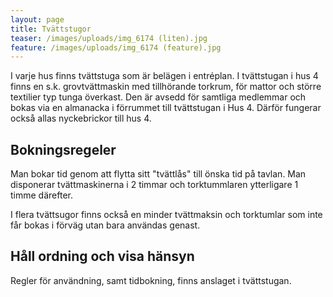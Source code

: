 ```yaml
---
layout: page
title: Tvättstugor
teaser: /images/uploads/img_6174 (liten).jpg
feature: /images/uploads/img_6174 (feature).jpg
---
```

I varje hus finns tvättstuga som är belägen i entréplan. I tvättstugan i hus 4 finns en s.k. grovtvättmaskin med tillhörande torkrum, för mattor och större textilier typ tunga överkast. Den är avsedd för samtliga medlemmar och bokas via en almanacka i förrummet till tvättstugan i Hus 4. Därför fungerar också allas nyckebrickor till hus 4.

## Bokningsregeler

Man bokar tid genom att flytta sitt "tvättlås" till önska tid på tavlan. Man disponerar tvättmaskinerna i 2 timmar och torktummlaren ytterligare 1 timme därefter.

I flera tvättsugor finns också en minder tvättmaksin och torktumlar som inte får bokas i förväg utan bara användas genast.

## Håll ordning och visa hänsyn

Regler för användning, samt tidbokning, finns anslaget i tvättstugan.
